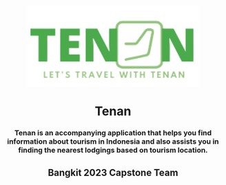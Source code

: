 <p align="center">
  <img align="center" width="400" src="/tenan.png" />
</p>
<h1 align="center">Tenan</h1>
<h3 align="center">Tenan is an accompanying application that helps you find information about tourism in Indonesia and also assists you in finding the nearest lodgings based on tourism location.</h3>
<h2 align="center">Bangkit 2023 Capstone Team</h2>
